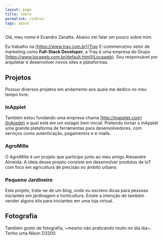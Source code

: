 ```yaml
---
layout: page
title: Sobre
permalink: /sobre/
tags: about
---
```


Olá, meu nome é Evandro Zanatta. Abaixo irei falar um pouco sobre mim.

Eu trabalho na [https://www.tray.com.br](Tray E-commerce)no setor de marketing como **Full-Stack Developer**, a Tray é uma empresa do Grupo [https://www.locaweb.com.br/default.html](Locaweb). Sou responsável por arquitetar e desenvolver novos sites e plataformas.

## Projetos

Possuo diversos projetos em andamento aos quais me dedico no meu tempo livre.

### InApplet

Também estou fundando uma empresa chama [http://inapplet.com](InApplet) a qual está em um estagio bem inicial. Pretendo tornar o InApplet uma grande plataforma de ferramentas para desenvolvedores, com serviços como autenticação, pagamentos e e-mails.

### AgroMille

O AgroMille é um projeto que participo junto ao meu amigo Alexandre Almeida. A ideia desse projeto consiste em desenvolver produtos de IoT com foco em agricultura de precisão no âmbito urbano.

### Pequeno Jardineiro

Este projeto, trata-se de um blog, onde eu escrevo dicas para pessoas iniciantes em jardinagem e horticultura. Existe a intenção de também vender alguns kits para iniciantes em uma loja virtual.

## Fotografia

Também gosto de fotografia, ~mesmo não praticando muito no dia dia~. Tenho uma Nikon D3200.
